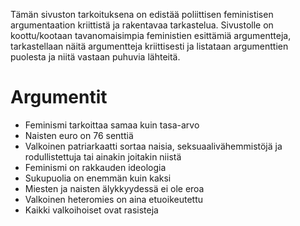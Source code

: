 Tämän sivuston tarkoituksena on edistää poliittisen feministisen
argumentaation kriittistä ja rakentavaa tarkastelua. Sivustolle on
koottu/kootaan tavanomaisimpia feministien esittämiä argumentteja,
tarkastellaan näitä argumentteja kriittisesti ja listataan argumenttien
puolesta ja niitä vastaan puhuvia lähteitä.

# Argumentit

- Feminismi tarkoittaa samaa kuin tasa-arvo
- Naisten euro on 76 senttiä
- Valkoinen patriarkaatti sortaa naisia, seksuaalivähemmistöjä ja
  rodullistettuja tai ainakin joitakin niistä
- Feminismi on rakkauden ideologia
- Sukupuolia on enemmän kuin kaksi
- Miesten ja naisten älykkyydessä ei ole eroa
- Valkoinen heteromies on aina etuoikeutettu
- Kaikki valkoihoiset ovat rasisteja
